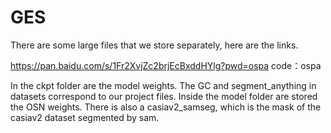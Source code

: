 # GES
There are some large files that we store separately, here are the links.

https://pan.baidu.com/s/1Fr2XvjZc2brjEcBxddHYlg?pwd=ospa 
code：ospa 

In the ckpt folder are the model weights.
The GC and segment_anything in datasets correspond to our project files.
Inside the model folder are stored the OSN weights.
There is also a casiav2_samseg, which is the mask of the casiav2 dataset segmented by sam.
